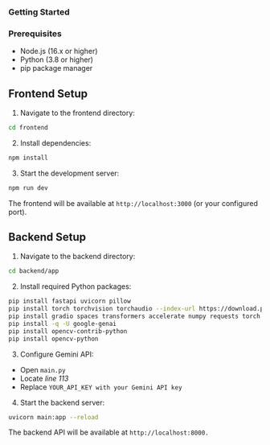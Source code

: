 
### Getting Started
### Prerequisites

- Node.js (16.x or higher)
- Python (3.8 or higher)
- pip package manager


## Frontend Setup

1. Navigate to the frontend directory:

```bash
cd frontend
```

2. Install dependencies:
```bash
npm install
```

3. Start the development server:
```bash
npm run dev
```
The frontend will be available at `http://localhost:3000` (or your configured port).

## Backend Setup

1. Navigate to the backend directory:
```bash
cd backend/app
```
2. Install required Python packages:
```bash
pip install fastapi uvicorn pillow
pip install torch torchvision torchaudio --index-url https://download.pytorch.org/whl/cpu
pip install gradio spaces transformers accelerate numpy requests torch torchvision qwen-vl-utils av ipython reportlab fpdf python-docx pillow huggingface_hub
pip install -q -U google-genai
pip install opencv-contrib-python
pip install opencv-python
```

3. Configure Gemini API:
- Open `main.py`
- Locate *line 113*
- Replace `YOUR_API_KEY with your Gemini API key`

4. Start the backend server:
```bash
uvicorn main:app --reload
```
The backend API will be available at `http://localhost:8000.`
